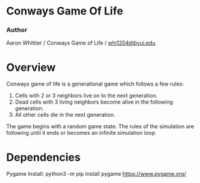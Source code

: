 # Conways Game Of Life
### Author
Aaron Whittier
 / Conways Game of Life / whi1204@byui.edu

# Overview
Conways game of life is a generational game which follows a few rules:
 1. Cells with 2 or 3 neighbors live on to the next generation.
 2. Dead cells with 3 living neighbors become alive in the following generation.
 3. All other cells die in the next generation.
 
 The game begins with a random game state. The rules of the simulation are following until it ends or becomes an infinite simulation loop.

# Dependencies
Pygame
Install: python3 -m pip install pygame
https://www.pygame.org/
